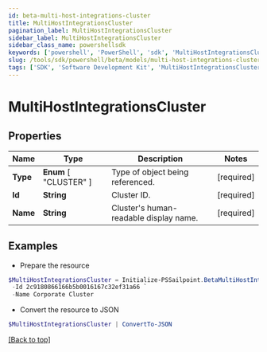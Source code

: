 ```yaml
---
id: beta-multi-host-integrations-cluster
title: MultiHostIntegrationsCluster
pagination_label: MultiHostIntegrationsCluster
sidebar_label: MultiHostIntegrationsCluster
sidebar_class_name: powershellsdk
keywords: ['powershell', 'PowerShell', 'sdk', 'MultiHostIntegrationsCluster'] 
slug: /tools/sdk/powershell/beta/models/multi-host-integrations-cluster
tags: ['SDK', 'Software Development Kit', 'MultiHostIntegrationsCluster']
---
```



# MultiHostIntegrationsCluster

## Properties

Name | Type | Description | Notes
------------ | ------------- | ------------- | -------------
**Type** |   **Enum** [  "CLUSTER" ] | Type of object being referenced. | [required]
**Id** |  **String** | Cluster ID. | [required]
**Name** |  **String** | Cluster's human-readable display name. | [required]

## Examples

- Prepare the resource
```powershell
$MultiHostIntegrationsCluster = Initialize-PSSailpoint.BetaMultiHostIntegrationsCluster  -Type CLUSTER `
 -Id 2c9180866166b5b0016167c32ef31a66 `
 -Name Corporate Cluster
```

- Convert the resource to JSON
```powershell
$MultiHostIntegrationsCluster | ConvertTo-JSON
```


[[Back to top]](#) 

